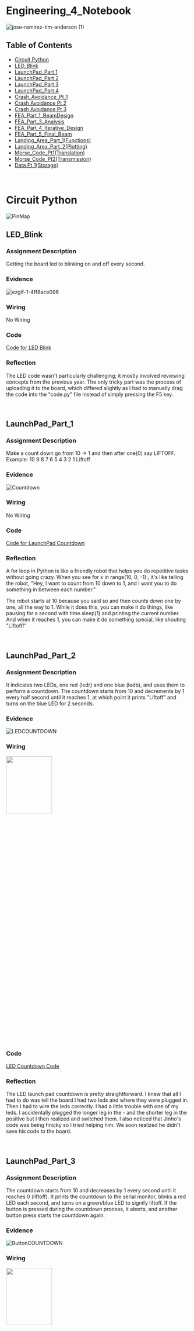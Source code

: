 # Engineering_4_Notebook

![jose-ramirez-tim-anderson (1)](https://github.com/MasonD552/Engineering_4_Notebook/blob/main/images/jose-ramirez-tim-anderson.gif)
&nbsp;

## Table of Contents
* [Circuit Python](Circuit_Python)
* [LED_Blink](#LED_Blink)
* [LaunchPad_Part 1](#LaunchPad_Part_1)
* [LaunchPad_Part 2](#LaunchPad_Part_2)
* [LaunchPad_Part 3](#LaunchPad_Part_3)
* [LaunchPad_Part 4](#LaunchPad_Part_4)
* [Crash_Avoidance_Pt_1](#Crash_Avoidance_Pt_1)
* [Crash Avoidance Pt 2](#Crash_Avoidance_Pt_2)
* [Crash Avoidance Pt 3](#Crash_Avoidance_Pt_3)
* [FEA_Part_1_BeamDesign](#FEA_Part_1_BeamDesign)
* [FEA_Part_3_Analysis](#FEA_Part_3_Analysis)
* [FEA_Part_4_Iterative_Design](#FEA_Part_4_Iterative_Design)
* [FEA_Part_5_Final_Beam](#FEA_Part_5_Final_Beam)
* [Landing_Area_Part_1(Functions)](#Landing_Area_Part_1_Functions)
* [Landing_Area_Part_2(Plotting)](#Landing_Area_Part_2_Plotting)
* [Morse_Code_Pt1(Translation)](#Morse_Code_Pt1_Translation)
* [Morse_Code_Pt2(Transmission)](#Morse_Code_Pt2_Transmission)
* [Data Pt 1(Storage)](#Data_Pt1_Storage)
  
&nbsp;
# Circuit Python
![PinMap](https://github.com/MasonD552/Engineering_4_Notebook/blob/main/images/Screenshot%202023-09-12%20201819.png)

## LED_Blink

### Assignment Description

Getting the board led to blinking on and off every second.

### Evidence 

![ezgif-1-4ff8ace096](https://github.com/MasonD552/Engineering_4_Notebook/assets/91158978/dd274ec4-a577-4c9a-b4ca-1d311f63547d)


### Wiring

No Wiring

### Code

[Code for LED Blink](https://github.com/MasonD552/Engineering_4_Notebook/blob/main/raspberry-pi/LED_Blink.py)
### Reflection

The LED code wasn't particularly challenging; it mostly involved reviewing concepts from the previous year. The only tricky part was the process of uploading it to the board, which differed slightly as I had to manually drag the code into the "code.py" file instead of simply pressing the F5 key.

&nbsp;


## LaunchPad_Part_1

### Assignment Description

Make a count down go from 10 -> 1 and then after one(0) say LIFTOFF. Example: 10 9 8 7 6 5 4 3 2 1 Liftoff

### Evidence 
![Countdown](https://github.com/MasonD552/Engineering_4_Notebook/blob/main/images/ezgif.com-video-to-gif.gif)

### Wiring

No Wiring

### Code

[Code for LaunchPad Countdown](https://github.com/MasonD552/Engineering_4_Notebook/blob/0d7bec4f410bc323a3a9192ba7742061eb506b4a/raspberry-pi/LaunchPadPt1_Countdown.py)
### Reflection

A for loop in Python is like a friendly robot that helps you do repetitive tasks without going crazy. When you see for x in range(10, 0, -1):, it's like telling the robot, "Hey, I want to count from 10 down to 1, and I want you to do something in between each number."

The robot starts at 10 because you said so and then counts down one by one, all the way to 1. While it does this, you can make it do things, like pausing for a second with time.sleep(1) and printing the current number. And when it reaches 1, you can make it do something special, like shouting "Liftoff!"

&nbsp;
## LaunchPad_Part_2

### Assignment Description
It indicates two LEDs, one red (ledr) and one blue (ledb), and uses them to perform a countdown. The countdown starts from 10 and decrements by 1 every half second until it reaches 1, at which point it prints "Liftoff" and turns on the blue LED for 2 seconds.

### Evidence 

![LEDCOUNTDOWN](https://github.com/MasonD552/Engineering_4_Notebook/blob/main/images/ezgif.com-video-to-gif%20(1).gif)
### Wiring
<img src="https://github.com/MasonD552/Engineering_4_Notebook/blob/main/images/image_67140865.JPG"  width="50%" height="20%">

### Code

[LED Countdown Code](https://github.com/MasonD552/Engineering_4_Notebook/blob/main/raspberry-pi/LaunchPadPt2_LEDS.py)

### Reflection

The LED launch pad countdown is pretty straightforward. I knew that all I had to do was tell the board I had two leds and where they were plugged in. Then I had to wire the leds correctly. I had a little trouble with one of my leds. I accidentally plugged the longer leg in the - and the shorter leg in the positive but I then realized and switched them. I also noticed that Jinho's code was being finicky so I tried helping him. We soon realized he didn't save his code to the board.

&nbsp;

## LaunchPad_Part_3

### Assignment Description

The countdown starts from 10 and decreases by 1 every second until it reaches 0 (liftoff). It prints the countdown to the serial monitor, blinks a red LED each second, and turns on a green/blue LED to signify liftoff. If the button is pressed during the countdown process, it aborts, and another button press starts the countdown again.

### Evidence 

![ButtonCOUNTDOWN](https://github.com/MasonD552/Engineering_4_Notebook/blob/main/images/ButtonCountdown.gif)

### Wiring

<img src="https://github.com/MasonD552/Engineering_4_Notebook/blob/main/images/Countdownbuttonwiring.JPG"  width="50%" height="20%">

### Code

[Button Countdown Code](https://github.com/MasonD552/Engineering_4_Notebook/blob/main/raspberry-pi/LaunchPadPt3_Button.py)

### Reflection
For this assignment, I was able to do the 🔥 SPICY VERSION 🔥 by when the button is pressed it ✋ aborts and then 🔄 resets the code back up to the top and waits for the button to be pressed again. I had trouble figuring out how to get the code not to abort and start the countdown at the same time. I solved this by using different states. I also had 🤔 the issue of not knowing how to get the code to reset to the top, so I put an if statement at the bottom so that if liftoff or abort happened, it would reset the code. 🚀🔁💡


&nbsp;
## LaunchPad_Part_4

### Assignment Description

The countdown starts from 10 and decreases by 1 every second until it reaches 0 (liftoff). It prints the countdown to the serial monitor, blinks a red LED each second, and turns on a green LED to signify liftoff. A servo motor slowly retracts the launch tower starting at 3 seconds until it reaches 180 degrees at takeoff. If the button is pressed during the countdown process, it aborts, and another button press starts the countdown again.

### Evidence 

![ServoCOUNTDOWN](https://github.com/MasonD552/Engineering_4_Notebook/blob/main/images/countdownservo.gif)

### Wiring

<img src="https://github.com/MasonD552/Engineering_4_Notebook/blob/main/images/IMG_2525.jpg"  width="50%" height="20%">

### Code

[Servo Countdown Code](https://github.com/MasonD552/Engineering_4_Notebook/blob/main/raspberry-pi/LaunchPadPt4_Servo.py)

### Reflection

One of the main challenges I encountered was synchronizing the countdown, servo rotation, and button press handling. To address this, I introduced different states in the code. Initially, I had to ensure that the countdown didn't start immediately upon pressing the button. I resolved this by utilizing a state flag that allowed the countdown to commence only after the second button press, creating a smooth user experience. ✋🔄

Another significant challenge was coordinating the servo's rotation to start at 3 seconds and continuously sweep until liftoff. To tackle this, I employed a flag that signaled the initiation of servo rotation precisely when the countdown reached 3 seconds. This flag-controlled servo movement ensured that the servo gradually reached 180 degrees by liftoff, aligning with the mission commander's requirements. 🤖🕒 But I was unable to get it to start at 3 seconds. So I did not do the 3 seconds.

Furthermore, I handled button presses during the countdown, allowing for an "abort" action. Upon detecting an abort, the code reset its state, preparing for another countdown. This functionality was achieved by incorporating state management in the code. 🔁💡

In the end, the code successfully orchestrated a synchronized countdown, servo rotation, and button interaction, meeting the requirements for a controlled liftoff sequence. 🌟


&nbsp;
## Crash_Avoidance_Pt_1

### Assignment Description
This reads acceleration values from an MPU6050 accelerometer connected to a Raspberry Pi Pico.
The acceleration values are rounded to three decimal places and continuously printed to the serial monitor

### Evidence 

<img src="https://github.com/MasonD552/Engineering_4_Notebook/blob/main/images/CrashAvoidancePt1.gif"  width="80%" height="50%">

### Wiring

<img src="https://github.com/MasonD552/Engineering_4_Notebook/blob/main/images/WIN_20230919_13_42_01_Pro.jpg"  width="50%" height="20%">

### Code

[Crash Avoidance Pt. 1 Code](https://github.com/MasonD552/Engineering_4_Notebook/blob/main/raspberry-pi/Crash_Avoidance_Accelerometer.py)

### Reflection

😎 The coolest part of this assignment was definitely diving into the world of f-strings! 🚀 F-strings are really like the superheroes of Python formatting, making everything appear incredibly organized and simplifying the task of printing multiple values in a single statement. 🦸‍♂️💥

Imagine you're juggling a bunch of variables and data, and you want to display them in a clear and neat way. That's where f-strings come to the rescue! You can effortlessly insert variables and expressions directly into your strings, using curly braces {} to enclose them. This not only keeps your code clean but also makes it super readable. 📚✨

For instance, if you have variables `name` and `age`, you can print them together in a sentence like this:

```python
name = "John"
age = 30
print(f"My name is {name} and I am {age} years old.")
```

The values of `name` and `age` seamlessly integrate into your string, making it a breeze to understand and maintain. 🙌

But wait, there's more! 🎉 You also mentioned learning about the `round()` function. 📏 This nifty function is like your personal math wizard, allowing you to round numerical values to a specific decimal place. 🧙‍♂️✨

Let's say you have a float like `pi = 3.14159265359`, and you only want to display it with two decimal places:

```python
pi = 3.14159265359
rounded_pi = round(pi, 2)
print(f"The rounded value of pi is approximately {rounded_pi}.")
```

The `round()` function does the magic here, rounding `pi` to two decimal places and giving you a clean and precise result. 🎩🔮

So, f-strings and `round()` are two powerful tools in your Python arsenal that make your code more organized, readable, and precise. 🐍💻🚀

&nbsp;
## Crash_Avoidance_Pt_2

### Assignment Description
This reads acceleration values from an MPU6050 accelerometer connected to a Raspberry Pi Pico.
The acceleration values are rounded to three decimal places and continuously printed to the serial monitor if the accelerometer is rotated 90 degrees then a red LED will turn on. 
Connect a battery to make it so that the board runs wirelessly. 

### Evidence 

<img src="https://github.com/MasonD552/Engineering_4_Notebook/blob/main/images/crashavoidancelightpower.gif"  width="80%" height="50%">

### Wiring

<img src="https://github.com/MasonD552/Engineering_4_Notebook/blob/main/images/WIN_20230922_13_37_43_Pro.jpg"  width="50%" height="20%">

### Code

[Crash Avoidance Pt. 2 Code](https://github.com/MasonD552/Engineering_4_Notebook/blob/main/raspberry-pi/Crash_Avoidance_Light%2BPower.py)

### Reflection
In this assignment, we were tasked to build on the last assignment with the MPU6050. We had to add on by making it battery-powered and adding an LED.

📊 Threshold Creation 📏

The first thing I did was create a threshold. This threshold was a variable that would be set to an angle of 90 degrees. When the accelerometer went past 90 degrees, it would turn on the LED.

💡 LED Logic Challenge 💭

The hardest part was figuring out whether to have the threshold be greater than the x and y variables or just z. So I decided to do just z, then it worked.

👏 Credits to Mr. Miller 👨‍🏫

I give credit to Mr. Miller as the only person to be able to get the battery out of the battery connector.


&nbsp;
## Crash_Avoidance_Pt_3

### Assignment Description
This reads acceleration values from an MPU6050 accelerometer connected to a Raspberry Pi Pico.
The acceleration values are rounded to three decimal places and continuously printed to the serial monitor if the accelerometer is rotated 90 degrees then a red LED will turn on. 
Connect a battery to make it so that the board runs wirelessly. 
Print angular velocity values to OLED.

### Evidence 

<img src="https://github.com/MasonD552/Engineering_4_Notebook/blob/main/images/OLEDCrashAvoidance.gif"  width="80%" height="50%">

### Wiring

<img src="https://github.com/MasonD552/Engineering_4_Notebook/blob/main/images/OLED_CrashAccel.jpg"  width="50%" height="20%">

### Code

[Crash Avoidance Pt. 3 Code](https://github.com/MasonD552/Engineering_4_Notebook/blob/main/raspberry-pi/Crash_Avoidance_OLED.py)

### Reflection

🚁 **Raspberry Pi Pico Crash Avoidance Module with MPU6050 and OLED** 🛠️

In this assignment, I was able to get the board to be rotated 90 degrees then turn on an LED and print the angular velocity values to an OLED.

🧩 **Address Conundrum** 🤔

The hardest part of this assignment was figuring out the address of the OLED vs. the MPU6050. I found that the OLED's address was 0x3D, and the MPU's address was 0x68. When I realized that I was supposed to put the SDA and SCL into the same pin, it worked. 

📊 **Displaying Data** 📝

I was also able to figure out how to print my values on the board and have it say "LED Status:". In general, this assignment taught me how to print onto the OLED.


&nbsp;
## FEA_Part_1_BeamDesign

### Assignment Description

This assignment explores engineering tradeoffs by designing a 3D-printed beam to maximize load-bearing capacity while adhering to specific constraints. The goal is to create a beam that avoids breaking or excessive bending(beyond 35mm) and satisfies the following requirements:


* Use the provided attachment block without modifications. 
* Ensure full engagement with the holder. 
* Follow the example eye bolt mounting geometry. 
* Place the eyebolt hole's center 180 mm from the attachment block's front face. 
* Prevent any part of the beam from extending below the attachment block. 
* Maintain vertical angles >= 45 degrees relative to the horizontal plane. 
* Use PLA material. 
* Keep the entire beam, including the attachment block, under 13 grams in weight.


### Part Link 

[Beam Onshape Link](https://cvilleschools.onshape.com/documents/dd59f389e3f75e6c83491e1b/w/01511871c7c3bde9b77a0bbb/e/06a6eb71a015865d3f97e651?renderMode=0&uiState=651c4c872c3aec7eb76807df). 

### Part Image

![BeamOnshapePic](https://github.com/MasonD552/Engineering_4_Notebook/blob/main/images/Beam%20Starter%20%2B%20Holder%20Copy%201.png)

### Reflection

This assignment was enjoyable and challenging for us. We took inspiration on this design from the I beam which is the most substantial beam so we wanted to incorporate it into our design. The problem with the I beam was that it had too much of an overhang so we redesigned it as a Y beam for support. Another issue we ran into was having too much weight, in the beginning, the beam was very solid but it had way too much weight. For the cut down we had to add several circles and rectangular holes which affected the stability of the beam. My advice is for next time to create a little simpler design to avoid all the holes that we had to put, although I think our Y beam design was sturdy.

&nbsp;
## FEA_Part_3_Analysis

### Points Most Likely to Fail

Our beam did well against the FEA but there is definitely room for improvement. In the base of our beam the bottom as well as the top are under pressure and it would snap there. The problem is the sharp corners and lack of materials, we are going to fix it by adding fillets and slimming it down to bulk up certain parts. Another problem we faced was the stress of the line of circles because they are too close together. 


### Part Link 

[Beam Onshape Link](https://cvilleschools.onshape.com/documents/dd59f389e3f75e6c83491e1b/w/01511871c7c3bde9b77a0bbb/e/06a6eb71a015865d3f97e651?renderMode=0&uiState=651c4c872c3aec7eb76807df). 

### Part Image

<figure>
    <img src="https://github.com/MasonD552/Engineering_4_Notebook/blob/main/images/FEAPART3AnalysisvonMises%20stress.png"
         alt="BeamStressAnalysis">
    <figcaption>von Mises stress(MPa)</figcaption>
</figure>
<figure>
    <img src="https://github.com/MasonD552/Engineering_4_Notebook/blob/main/images/FEAPART3AnalysisDisplacement.png"
         alt="BeamDisplacementAnalysis">
    <figcaption>Displacement(mm)</figcaption>
</figure>
<figure>


&nbsp;
## FEA_Part_4_Iterative_Design

### What we did to improve
9.25187% decrease in displacement

18.7901% decrease in von mises stress

### Part Link 

[Beam Onshape Link](https://cvilleschools.onshape.com/documents/dd59f389e3f75e6c83491e1b/w/01511871c7c3bde9b77a0bbb/e/06a6eb71a015865d3f97e651?renderMode=0&uiState=651c4c872c3aec7eb76807df). 

### Part Image

<figure>
    <img src="https://github.com/MasonD552/Engineering_4_Notebook/blob/main/images/part%204%20vonmises.png"
         alt="BeamStressAnalysis">
    <figcaption>von Mises stress(MPa)</figcaption>
</figure>
<figure>
    <img src="https://github.com/MasonD552/Engineering_4_Notebook/blob/main/images/part4%20displacement.png"
         alt="BeamDisplacementAnalysis">
    <figcaption>Displacement(mm)</figcaption>
</figure>
<figure>

### Reflection
Going from version one we knew we had to get rid of the overhangs we didn't realize we had. We saw that in the FEA simulation, the most stress was on the top part. We also noticed that there was not a lot of pressure where the clip was. So we moved some of the weight from the tip higher up. We also got rid of the overhangs, we used more fillets and chamfers to make the edges stronger. We also wanted to decrease stress and we did that by decreasing the stress by 18.7901% and 9.25% for the displacement. We were able to make out beam pretty strong. Some of the weak spots were the connection to the connector piece and the circle/holes were also a weak spot. In all, we were pretty successful in creating a beam that was able to hold weight.


&nbsp;
## FEA_Part_5_Final_Beam

### What we did to improve
1.97857%increase in displacement

0.428477% increase in von mises stress

### Part Link 

[Beam Onshape Link](https://cvilleschools.onshape.com/documents/dd59f389e3f75e6c83491e1b/w/01511871c7c3bde9b77a0bbb/e/06a6eb71a015865d3f97e651?renderMode=0&uiState=651c4c872c3aec7eb76807df). 

### Part Image & Videos
![Slowmo gif](https://github.com/MasonD552/Engineering_4_Notebook/blob/main/images/ezgif.com-video-to-gif%20(2).gif)

<figure>
    <img src="https://github.com/MasonD552/Engineering_4_Notebook/blob/main/images/finalbeamvonmises.png"
         alt="BeamStressAnalysis">
    <figcaption>von Mises stress(MPa)</figcaption>
</figure>
<figure>
    <img src="https://github.com/MasonD552/Engineering_4_Notebook/blob/main/images/finalnbeamdeformation.png"
         alt="BeamDisplacementAnalysis">
    <figcaption>Displacement(mm)</figcaption>
</figure>
<figure>

### Reflection
For this assignment we were able to make our beam able to hold more weight, meaning our stress had a higher tolerance, but the displacement worsened from the last assignment. If we were to change our beam I think we would make the thickness of the beam thicker. We could also have done multiple tests to ensure the beam worked more in FEA. In total, I was pretty pleased with how our beam turned out.


&nbsp;

## Landing_Area_Part_1_Functions

### Assignment Description

The code must ask for the user to input a set of three coordinates in (x,y) format
The triangle area must be determined using a function
If the user inputs coordinates incorrectly (letters or improper format) the code should return to the input stage, it should not throw an error or exit the script
The triangle area must be printed to the screen in this format: “The area of the triangle with vertices (x,y), (x,y), (x,y) is {area} square km.
The code must return to the input stage after printing the area, and wait for user input.

### Evidence 

<img src="https://github.com/MasonD552/Engineering_4_Notebook/blob/main/images/Landing%20area%20pt1.gif"  width="80%" height="50%">


### Code

[Landing_Area_Part_1_Functions_Code](https://github.com/MasonD552/Engineering_4_Notebook/blob/main/raspberry-pi/Landing_Area_Pt1_Functions.py)

### Reflection
In this assignment, I was able to make the function tell the script to find the area of three vertices of the triangle(x1,y1), etc. When I started I completely glanced over the part where it asks you to do the .split part. If I hadn't asked Mr. Miller I would have of submitted the wrong thing. I also made it so that it would check to see if the form is improper or if the triangle is linear(not a triangle) it would say it was invalid. I finally got it so that I could input the coordinates like 1,2 then 2,9 then 30, 20 and I didn't have to input them in one line.



&nbsp;
## Landing_Area_Part_2_Plotting

### Assignment Description

The code must ask for the user to input a set of three coordinates in (x,y) format
of a triangle, calculates its area, and displays it on a 128x64 OLED screen.
After displaying the triangle and its area, the program waits for 5 seconds and then prompts for new coordinates.


### Evidence 

<img src="https://github.com/MasonD552/Engineering_4_Notebook/blob/main/images/Landing%20area%20plotting%20gif.gif"  width="80%" height="50%">

### Wiring

<img src="https://github.com/MasonD552/Engineering_4_Notebook/blob/main/images/LA2wiring.jpg"  width="80%" height="50%">


### Code

[Landing_Area_Part_2_Plotting_Code](https://github.com/MasonD552/Engineering_4_Notebook/blob/main/raspberry-pi/Landing_Area_Pt2_Plotting.py)

### Reflection
In this assignment, I made the function tell the script to find the area of three vertices of the triangle(x1,y1), etc. I was able to take those vertices and plug them into new functions Circle(), Triangle(), Line(). I also learned more about how the OLED works with different display groups. I was also able to learn how the origin is graphed on the OLED. Your y values go down and x values go to the right. I was also able to use where the origin is set to graph the x axis and y axis. I kept having issues with graphing the x and y axis so I only made one display group. Then my triangle wouldn't clear so I commented my try and went to see why my code kept coming up with an error.



&nbsp;

## Morse_Code_Pt1_Translation

### Assignment Description
Create a Python script that acts as a Morse code translator. It utilizes a provided dictionary to map English letters and numbers to their Morse code equivalents. The code takes user input for text and translates it into Morse code, with spaces between letters and slashes between words. The program allows the user to exit by typing "-q". This assignment demonstrates text processing, dictionary usage, and interactive user input handling in Python.

### Evidence 

<img src="https://github.com/MasonD552/Engineering_4_Notebook/blob/main/images/Morse%20code%20translation.gif"  width="80%" height="50%">



### Code

[Morse Code Translation Code](https://github.com/MasonD552/Engineering_4_Notebook/blob/main/raspberry-pi/Morse_Code_Pt1_Translation.py)

### Reflection

This was a pretty simple assignment as I have used dictionaries in code before at home so this was a good review of dictionaries. Using the break tool was interesting as I was able to get it so that it would break and go back to the top after a text was translated. The only confusing part was when I went to check the translation online it came up with some weird translations like "Hell# Wo#ld". It would do that on one of the websites but others wouldn't do that. I wasn't too worried as I knew my code worked.


&nbsp;
## Morse_Code_Pt2_Transmission

### Assignment Description
Create a Python script that acts as a Morse code translator. It utilizes a provided dictionary to map English letters and numbers to their Morse code equivalents. The code takes user input for text and translates it into Morse code, with spaces between letters and slashes between words. The program allows the user to exit by typing "-q". Then it takes each dot or dash and transmits it to a led. The space between each word is converted to time.sleep() to add a space between each word.
### Evidence 

<img src="https://github.com/MasonD552/Engineering_4_Notebook/blob/main/images/Morse%20Code%20Part%202%20Transmission.gif"  width="80%" height="50%">

### Wiring
![MorseCode wiring transmission](https://github.com/MasonD552/Engineering_4_Notebook/blob/main/images/Wiring%20morse%20code%20transmission.jpg)

### Code

[Morse Code Translation Code](https://github.com/MasonD552/Engineering_4_Notebook/blob/main/raspberry-pi/Morse_Code_Pt1_Translation.py)

### Reflection

This was a pretty simple assignment as I have used dictionaries in code before at home so this was a good review of dictionaries. Using the break tool was interesting as I was able to get it so that it would break and go back to the top after a text was translated. The only confusing part was when I went to check the translation online it came up with some weird translations like "Hell# Wo#ld". It would do that on one of the websites but others wouldn't do that. I wasn't too worried as I knew my code worked.


&nbsp;
## Data_Pt1_Storage

### Assignment Description
Log data to data.csv file. Switch between Code and Data Modes using GP0. 
Records time, XYZ acceleration, and tilt status. LED blinks on data save. Retrieve data on the computer.

### Evidence 

<img src="https://github.com/MasonD552/Engineering_4_Notebook/blob/main/images/Datastorage%20gif.gif"  width="80%" height="50%">

### Wiring
![DataStorageWiring](https://github.com/MasonD552/Engineering_4_Notebook/blob/main/images/Wiringdatastorage.png)

### Code

[Data Storage Code](https://github.com/MasonD552/Engineering_4_Notebook/blob/main/raspberry-pi/Data_Pt1_Storage.py)

### Reflection
This assignment was hard, I kept running into a lot of difficulty with my board completely resetting itself, and I also couldn't get my switch to work. I eventually got everything to work. For the board factory resetting itself, I found out that when I had the battery switched on and I went to plug the board into the computer I would notice the code.py file said "Hello World" Then I checked and saw that my lib file was empty. I made a lib file so when I insert new lib folders/files onto my board I would have them saved so I would have to go fetch them. The switch situation was easy I had to find a new switch and I also realized that to switch from data to code mode you have to switch AND unplug and replug in the board. 
# To avoid in the future: DON'T HAVE BATTERY ON OR PLUGGED IN WHEN PLUGGED INTO COMPUTER


&nbsp;

